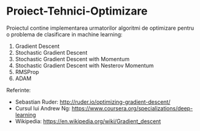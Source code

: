 # Proiect-Tehnici-Optimizare

Proiectul contine implementarea urmatorilor algoritmi de optimizare pentru o problema de clasificare in machine learning:
1. Gradient Descent
2. Stochastic Gradient Descent
3. Stochastic Gradient Descent with Momentum
4. Stochastic Gradient Descent with Nesterov Momentum
5. RMSProp
6. ADAM


Referinte:
  - Sebastian Ruder: http://ruder.io/optimizing-gradient-descent/
  - Cursul lui Andrew Ng: https://www.coursera.org/specializations/deep-learning
  - Wikipedia: https://en.wikipedia.org/wiki/Gradient_descent

